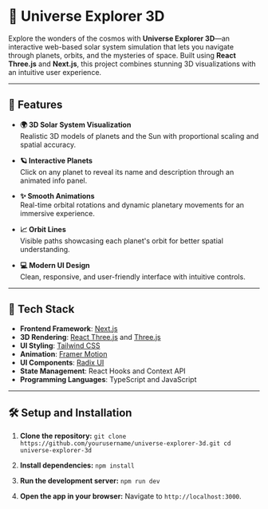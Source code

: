 # 🌌 Universe Explorer 3D

Explore the wonders of the cosmos with **Universe Explorer 3D**—an interactive web-based solar system simulation that lets you navigate through planets, orbits, and the mysteries of space. Built using **React Three.js** and **Next.js**, this project combines stunning 3D visualizations with an intuitive user experience.

---

## 🚀 Features

- **🌍 3D Solar System Visualization**  
  Realistic 3D models of planets and the Sun with proportional scaling and spatial accuracy.

- **🪐 Interactive Planets**  
  Click on any planet to reveal its name and description through an animated info panel.

- **✨ Smooth Animations**  
  Real-time orbital rotations and dynamic planetary movements for an immersive experience.

- **📈 Orbit Lines**  
  Visible paths showcasing each planet's orbit for better spatial understanding.

- **💻 Modern UI Design**  
  Clean, responsive, and user-friendly interface with intuitive controls.

---

## 🔧 Tech Stack

- **Frontend Framework**: [Next.js](https://nextjs.org/)
- **3D Rendering**: [React Three.js](https://docs.pmnd.rs/react-three-fiber/getting-started) and [Three.js](https://threejs.org/)
- **UI Styling**: [Tailwind CSS](https://tailwindcss.com/)
- **Animation**: [Framer Motion](https://www.framer.com/motion/)
- **UI Components**: [Radix UI](https://www.radix-ui.com/)
- **State Management**: React Hooks and Context API
- **Programming Languages**: TypeScript and JavaScript

---

## 🛠️ Setup and Installation

1.  **Clone the repository:**
    `git clone https://github.com/yourusername/universe-explorer-3d.git
    cd universe-explorer-3d` 
    
2.  **Install dependencies:**
    `npm install` 
    
3.  **Run the development server:**
    `npm run dev` 
    
4. **Open the app in your browser:** Navigate to `http://localhost:3000`.
